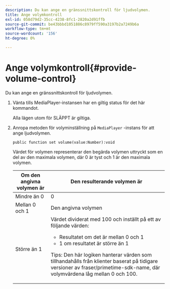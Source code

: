 ```yaml
---
description: Du kan ange en gränssnittskontroll för ljudvolymen.
title: Ange volymkontroll
exl-id: 058d79d2-35cc-4238-8fc1-2820a2d91ffb
source-git-commit: be43bbbd1051886c8979ff590a3197b2a7249b6a
workflow-type: tm+mt
source-wordcount: '156'
ht-degree: 0%

---
```


# Ange volymkontroll{#provide-volume-control}

Du kan ange en gränssnittskontroll för ljudvolymen.

1. Vänta tills MediaPlayer-instansen har en giltig status för det här kommandot.

   Alla lägen utom för SLÄPPT är giltiga.
1. Anropa metoden för volyminställning på `MediaPlayer` -instans för att ange ljudvolymen.

   ```
   public function set volume(value:Number):void
   ```

   Värdet för volymen representerar den begärda volymen uttryckt som en del av den maximala volymen, där 0 är tyst och 1 är den maximala volymen.

   <table id="table_144A2B1260374FBE8D976194F602DDC7"> 
   <thead> 
   <tr> 
      <th colname="col1" class="entry"> Om den angivna volymen är </th> 
      <th colname="col2" class="entry"> Den resulterande volymen är </th> 
   </tr> 
   </thead>
   <tbody> 
   <tr> 
      <td colname="col1"> Mindre än 0 </td> 
      <td colname="col2"> 0 </td> 
   </tr> 
   <tr> 
      <td colname="col1"> Mellan 0 och 1 </td> 
      <td colname="col2"> Den angivna volymen </td> 
   </tr> 
   <tr> 
      <td colname="col1"> Större än 1 </td> 
      <td colname="col2"> Värdet dividerat med 100 och inställt på ett av följande värden: 
      <ul id="ul_8C2282F0EDC44A408820F5768709214F"> 
      <li id="li_B00BC6F4812D4000891358F762C8E492">Resultatet om det är mellan 0 och 1 </li> 
      <li id="li_03B7F30662554F299320040CAC2DEB7A">1 om resultatet är större än 1 </li> 
      </ul> <p>Tips: Den här logiken hanterar värden som tillhandahålls från klienter baserat på tidigare versioner av 
      <span class="codeph">fraser/primetime-sdk-name</span>, där volymvärdena låg mellan 0 och 100. </p> </td> 
   </tr> 
   </tbody> 
   </table>
